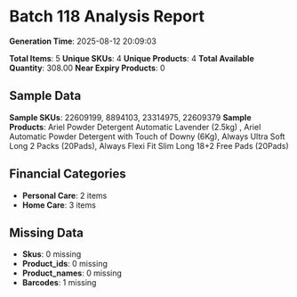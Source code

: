 # Batch 118 Analysis Report

**Generation Time**: 2025-08-12 20:09:03

**Total Items**: 5
**Unique SKUs**: 4
**Unique Products**: 4
**Total Available Quantity**: 308.00
**Near Expiry Products**: 0

## Sample Data
**Sample SKUs**: 22609199, 8894103, 23314975, 22609379
**Sample Products**: Ariel Powder Detergent Automatic Lavender (2.5kg) , Ariel Automatic Powder Detergent with Touch of Downy (6Kg), Always Ultra Soft Long 2 Packs (20Pads), Always Flexi Fit Slim Long 18+2 Free Pads (20Pads)

## Financial Categories
- **Personal Care**: 2 items
- **Home Care**: 3 items

## Missing Data
- **Skus**: 0 missing
- **Product_ids**: 0 missing
- **Product_names**: 0 missing
- **Barcodes**: 1 missing
